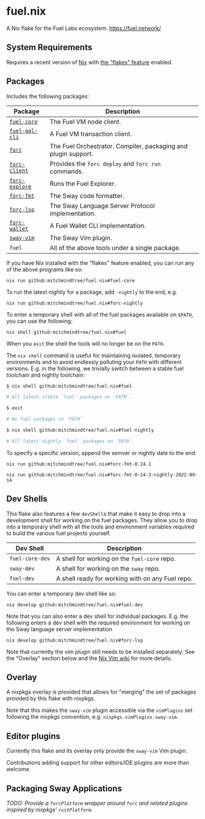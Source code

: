 # fuel.nix

A Nix flake for the Fuel Labs ecosystem. https://fuel.network/

## System Requirements

Requires a recent version of [Nix][nix-manual] with [the "flakes" feature][nix-flakes] enabled.

## Packages

Includes the following packages:

| Package | Description |
| --- | --- |
| [`fuel-core`][fuel-core-repo] | The Fuel VM node client. |
| [`fuel-gql-cli`][fuel-core-repo] | A Fuel VM transaction client. |
| [`forc`][sway-repo] | The Fuel Orchestrator. Compiler, packaging and plugin support. |
| [`forc-client`][sway-repo] | Provides the `forc deploy` and `forc run` commands. |
| [`forc-explore`][sway-repo] | Runs the Fuel Explorer. |
| [`forc-fmt`][sway-repo] | The Sway code formatter. |
| [`forc-lsp`][sway-repo] | The Sway Language Server Protocol implementation. |
| [`forc-wallet`][forc-wallet-repo] | A Fuel Wallet CLI implementation. |
| [`sway-vim`][sway-vim-repo] | The Sway Vim plugin. |
| `fuel` | All of the above tools under a single package. |

If you have Nix installed with the "flakes" feature enabled, you can run any of
the above programs like so:

```
nix run github:mitchmindtree/fuel.nix#fuel-core
```

To run the latest nightly for a package, add `-nightly` to the end, e.g.

```
nix run github:mitchmindtree/fuel.nix#forc-nightly
```

To enter a temporary shell with all of the fuel packages available on `$PATH`,
you can use the following:

```
nix shell github:mitchmindtree/fuel.nix#fuel
```

When you `exit` the shell the tools will no longer be on the `PATH`.

The `nix shell` command is useful for maintaining isolated, temporary
environments and to avoid endlessly polluting your `PATH` with different
versions. E.g. in the following, we trivially switch between a stable fuel
toolchain and nightly toolchain:

```sh
$ nix shell github:mitchmindtree/fuel.nix#fuel

# All latest stable `fuel` packages on `PATH`.

$ exit

# No fuel packages on `PATH`

$ nix shell github:mitchmindtree/fuel.nix#fuel-nightly

# All latest nightly `fuel` packages on `PATH`.
```


To specify a specific version, append the semver or nightly date to the end:

```
nix run github:mitchmindtree/fuel.nix#forc-fmt-0.24.1
```
```
nix run github:mitchmindtree/fuel.nix#forc-fmt-0-24-3-nightly-2022-09-14
```

## Dev Shells

This flake also features a few `devShell`s that make it easy to drop into a
development shell for working on the fuel packages. They allow you to drop into
a temporary shell with all the tools and environment variables required to build
the various fuel projects yourself.

| Dev Shell | Description |
| --- | --- |
| `fuel-core-dev` | A shell for working on the `fuel-core` repo. |
| `sway-dev` | A shell for working on the `sway` repo. |
| `fuel-dev` | A shell ready for working with on any Fuel repo. |

You can enter a temporary dev shell like so:

```
nix develop github:mitchmindtree/fuel.nix#fuel-dev
```

Note that you can also enter a dev shell for individual packages. E.g. the
following enters a dev shell with the required environment for working on the
Sway language server implementation

```
nix develop github:mitchmindtree/fuel.nix#forc-lsp
```

Note that currently the vim plugin still needs to be installed separately. See
the "Overlay" section below and the [Nix Vim wiki](https://nixos.wiki/wiki/Vim)
for more details.

## Overlay

A nixpkgs overlay is provided that allows for "merging" the set of packages
provided by this flake with nixpkgs.

Note that this makes the `sway-vim` plugin accessible via the `vimPlugins` set
following the nixpkgs convention, e.g. `nixpkgs.vimPlugins.sway-vim`.

## Editor plugins

Currently this flake and its overlay only provide the `sway-vim` Vim plugin.

Contributions adding support for other editors/IDE plugins are more than
welcome.

## Packaging Sway Applications

*TODO: Provide a `forcPlatform` wrapper around `forc` and related plugins
inspired by nixpkgs' `rustPlatform`.*


[nix-manual]: https://nixos.org/manual/nix/stable/
[nix-flakes]: https://nixos.wiki/wiki/Flakes
[forc-wallet-repo]: https://github.com/fuellabs/forc-wallet
[fuel-core-repo]: https://github.com/fuellabs/fuel-core
[rust-overlay-repo]: https://github.com/oxalica/rust-overlay
[sway-repo]: https://github.com/fuellabs/sway
[sway-vim-repo]: https://github.com/fuellabs/sway.vim
